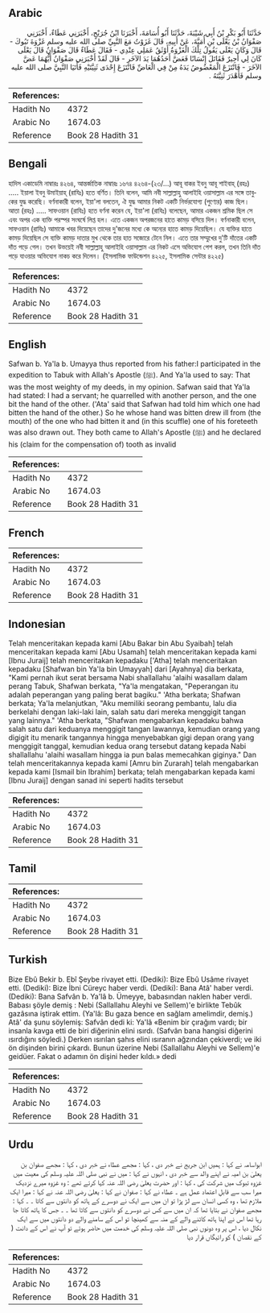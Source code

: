 ## Arabic


<div dir="rtl" lang="ar" style={{fontSize:'larger',backgroundColor:'#f8f9fa',padding:20}}>
حَدَّثَنَا أَبُو بَكْرِ بْنُ أَبِي شَيْبَةَ، حَدَّثَنَا أَبُو أُسَامَةَ، أَخْبَرَنَا ابْنُ جُرَيْجٍ، أَخْبَرَنِي عَطَاءٌ، أَخْبَرَنِي صَفْوَانُ بْنُ يَعْلَى بْنِ أُمَيَّةَ، عَنْ أَبِيهِ، قَالَ غَزَوْتُ مَعَ النَّبِيِّ صلى الله عليه وسلم غَزْوَةَ تَبُوكَ - قَالَ وَكَانَ يَعْلَى يَقُولُ تِلْكَ الْغَزْوَةُ أَوْثَقُ عَمَلِي عِنْدِي - فَقَالَ عَطَاءٌ قَالَ صَفْوَانُ قَالَ يَعْلَى كَانَ لِي أَجِيرٌ فَقَاتَلَ إِنْسَانًا فَعَضَّ أَحَدُهُمَا يَدَ الآخَرِ - قَالَ لَقَدْ أَخْبَرَنِي صَفْوَانُ أَيُّهُمَا عَضَّ الآخَرَ - فَانْتَزَعَ الْمَعْضُوضُ يَدَهُ مِنْ فِي الْعَاضِّ فَانْتَزَعَ إِحْدَى ثَنِيَّتَيْهِ فَأَتَيَا النَّبِيَّ صلى الله عليه وسلم فَأَهْدَرَ ثَنِيَّتَهُ ‏.‏
</div>
<div style={{backgroundColor:'#f8f9fa',padding:20, marginBottom: 10}}><table> <thead> <tr> <th>References:</th> <th></th> </tr> </thead> <tbody><tr><td>Hadith No</td><td>4372</td></tr><tr><td>Arabic No</td><td>1674.03</td></tr><tr><td>Reference</td><td>Book 28 Hadith 31</td></tr></tbody></table></div>

## Bengali


<div dir="ltr" lang="bn" style={{fontSize:'larger',backgroundColor:'#f8f9fa',padding:20}}>
হাদিস একাডেমি নাম্বারঃ ৪২৬৪, আন্তর্জাতিক নাম্বারঃ ১৬৭৪ ৪২৬৪-(২৩/...) আবূ বাকর ইবনু আবূ শাইবাহ্ (রহঃ) ..... ইয়ালা ইবনু উমাইয়াহ্ (রাযিঃ) হতে বর্ণিত। তিনি বলেন, আমি নবী সাল্লাল্লাহু আলাইহি ওয়াসাল্লাম এর সঙ্গে তাবুকের যুদ্ধ করেছি। বর্ণনাকারী বলেন, ইয়া'লা বলতেন, ঐ যুদ্ধ আমার নিকট একটি নির্ভরযোগ্য (পুণ্যের) কাজ ছিল। আতা (রহঃ) ..... সাফওয়ান (রাযিঃ) হতে বর্ণনা করেন যে, ইয়া'লা (রাযিঃ) বলেছেন, আমার একজন শ্রমিক ছিল সে এবং অপর এক ব্যক্তি পরস্পর সংঘর্ষে লিপ্ত হল। এতে একজন অপরজনের হাতে কামড় বসিয়ে দিল। বর্ণনাকারী বলেন, সাফওয়ান (রাযিঃ) আমাকে খবর দিয়েছেন তাদের দু'জনের মধ্যে কে অন্যের হাতে কামড় দিয়েছিল। যে ব্যক্তির হাতে কামড় দিয়েছিল সে ব্যক্তি কামড় দাতার মুখ থেকে তার হাত সজোরে টেনে নিল। এতে তার সম্মুখের দু'টি দাঁতের একটি দাঁত পড়ে গেল। তখন উভয়েই নবী সাল্লাল্লাহু আলাইহি ওয়াসাল্লাম এর নিকট এসে অভিযোগ পেশ করল, তখন তিনি দাঁত পড়ে যাওয়ার অভিযোগ নাকচ করে দিলেন। (ইসলামিক ফাউন্ডেশন ৪২২৫, ইসলামিক সেন্টার ৪২২৫)
</div>
<div style={{backgroundColor:'#f8f9fa',padding:20, marginBottom: 10}}><table> <thead> <tr> <th>References:</th> <th></th> </tr> </thead> <tbody><tr><td>Hadith No</td><td>4372</td></tr><tr><td>Arabic No</td><td>1674.03</td></tr><tr><td>Reference</td><td>Book 28 Hadith 31</td></tr></tbody></table></div>

## English


<div dir="ltr" lang="en" style={{fontSize:'larger',backgroundColor:'#f8f9fa',padding:20}}>
Safwan b. Ya'la b. Umayya thus reported from his father:I participated in the expedition to Tabuk with Allah's Apostle (ﷺ). And Ya'la used to say: That was the most weighty of my deeds, in my opinion. Safwan said that Ya'la had stated: I had a servant; he quarrelled with another person, and the one bit the hand of the other. ('Ata' said that Safwan had told him which one had bitten the hand of the other.) So he whose hand was bitten drew ill from (the mouth) of the one who had bitten it and (in this scuffle) one of his foreteeth was also drawn out. They both came to Allah's Apostle (ﷺ) and he declared his (claim for the compensation of) tooth as invalid
</div>
<div style={{backgroundColor:'#f8f9fa',padding:20, marginBottom: 10}}><table> <thead> <tr> <th>References:</th> <th></th> </tr> </thead> <tbody><tr><td>Hadith No</td><td>4372</td></tr><tr><td>Arabic No</td><td>1674.03</td></tr><tr><td>Reference</td><td>Book 28 Hadith 31</td></tr></tbody></table></div>

## French


<div dir="ltr" lang="fr" style={{fontSize:'larger',backgroundColor:'#f8f9fa',padding:20}}>

</div>
<div style={{backgroundColor:'#f8f9fa',padding:20, marginBottom: 10}}><table> <thead> <tr> <th>References:</th> <th></th> </tr> </thead> <tbody><tr><td>Hadith No</td><td>4372</td></tr><tr><td>Arabic No</td><td>1674.03</td></tr><tr><td>Reference</td><td>Book 28 Hadith 31</td></tr></tbody></table></div>

## Indonesian


<div dir="ltr" lang="id" style={{fontSize:'larger',backgroundColor:'#f8f9fa',padding:20}}>
Telah menceritakan kepada kami [Abu Bakar bin Abu Syaibah] telah menceritakan kepada kami [Abu Usamah] telah menceritakan kepada kami [Ibnu Juraij] telah menceritakan kepadaku ['Atha] telah menceritakan kepadaku [Shafwan bin Ya'la bin Umayyah] dari [Ayahnya] dia berkata, "Kami pernah ikut serat bersama Nabi shallallahu 'alaihi wasallam dalam perang Tabuk, Shafwan berkata, "Ya'la mengatakan, "Peperangan itu adalah peperangan yang paling berat bagiku." 'Atha berkata; Shafwan berkata; Ya'la melanjutkan, "Aku memiliki seorang pembantu, lalu dia berkelahi dengan laki-laki lain, salah satu dari mereka menggigit tangan yang lainnya." 'Atha berkata, "Shafwan mengabarkan kepadaku bahwa salah satu dari keduanya menggigit tangan lawannya, kemudian orang yang digigit itu menarik tangannya hingga menyebabkan gigi depan orang yang menggigit tanggal, kemudian kedua orang tersebut datang kepada Nabi shallallahu 'alaihi wasallam hingga ia pun balas memecahkan giginya." Dan telah menceritakannya kepada kami [Amru bin Zurarah] telah mengabarkan kepada kami [Ismail bin Ibrahim] berkata; telah mengabarkan kepada kami [Ibnu Juraij] dengan sanad ini seperti hadits tersebut
</div>
<div style={{backgroundColor:'#f8f9fa',padding:20, marginBottom: 10}}><table> <thead> <tr> <th>References:</th> <th></th> </tr> </thead> <tbody><tr><td>Hadith No</td><td>4372</td></tr><tr><td>Arabic No</td><td>1674.03</td></tr><tr><td>Reference</td><td>Book 28 Hadith 31</td></tr></tbody></table></div>

## Tamil


<div dir="ltr" lang="ta" style={{fontSize:'larger',backgroundColor:'#f8f9fa',padding:20}}>

</div>
<div style={{backgroundColor:'#f8f9fa',padding:20, marginBottom: 10}}><table> <thead> <tr> <th>References:</th> <th></th> </tr> </thead> <tbody><tr><td>Hadith No</td><td>4372</td></tr><tr><td>Arabic No</td><td>1674.03</td></tr><tr><td>Reference</td><td>Book 28 Hadith 31</td></tr></tbody></table></div>

## Turkish


<div dir="ltr" lang="tr" style={{fontSize:'larger',backgroundColor:'#f8f9fa',padding:20}}>
Bize Ebû Bekir b. Ebî Şeybe rivayet etti. (Dediki): Bize Ebû Usâme rivayet etti. (Dediki): Bize İbni Cüreyc haber verdi. (Dediki): Bana Atâ' haber verdi. (Dediki): Bana Safvân b. Ya'lâ b. Ümeyye, babasından naklen haber verdi. Babası şöyle demiş : Nebi (Sallallahu Aleyhi ve Sellem)'e birlikte Tebûk gazâsına iştirak ettim. (Ya'lâ: Bu gaza bence en sağlam amelimdir, demiş.) Atâ' da şunu söylemiş: Safvân dedi ki: Ya'lâ «Benim bir çırağım vardı; bir insanla kavga etti de biri diğerinin elini ısırdı. (Safvân bana hangisi diğerini ısırdığını söyledi.) Derken ısırılan şahıs elini ısıranın ağzından çekiverdi; ve iki ön dişinden birini çıkardı. Bunun üzerine Nebi (Sallallahu Aleyhi ve Sellem)'e geidüer. Fakat o adamın ön dişini heder kıldı.» dedi
</div>
<div style={{backgroundColor:'#f8f9fa',padding:20, marginBottom: 10}}><table> <thead> <tr> <th>References:</th> <th></th> </tr> </thead> <tbody><tr><td>Hadith No</td><td>4372</td></tr><tr><td>Arabic No</td><td>1674.03</td></tr><tr><td>Reference</td><td>Book 28 Hadith 31</td></tr></tbody></table></div>

## Urdu


<div dir="rtl" lang="ur" style={{fontSize:'larger',backgroundColor:'#f8f9fa',padding:20}}>
ابواسامہ نے کہا : ہمیں ابن جریج نے خبر دی ، کہا : مجھے عطاء نے خبر دی ، کہا : مجھے صفوان بن یعلیٰ بن امیہ نے اپنے والد سے خبر دی ، انہوں نے کہا : میں نے نبی صلی اللہ علیہ وسلم کی معیت میں غزوہ تبوک میں شرکت کی ، کہا : اور حضرت یعلیٰ رضی اللہ عنہ کہا کرتے تھے : وہ غزوہ میرے نزدیک میرا سب سے قابلِ اعتماد عمل ہے ۔ عطاء نے کہا : صفوان نے کہا : یعلیٰ رضی اللہ عنہ نے کہا : میرا ایک ملازم تھا ، وہ کسی انسان سے لڑ پڑا تو ان میں سے ایک نے دوسرے کے ہاتھ کو دانتوں سے کاٹا ۔ ۔ کہا : مجھے صفوان نے بتایا تھا کہ ان میں سے کس نے دوسرے کو دانتوں سے کاٹا تھا ۔ ۔ جس کا ہاتھ کاٹا جا رہا تھا اس نے اپنا ہاتھ کاٹنے والے کے منہ سے کھینچا تو اس کے سامنے والے دو دانتوں میں سے ایک نکال دیا ، اس پر وہ دونوں نبی صلی اللہ علیہ وسلم کی خدمت میں حاضر ہوئے تو آپ نے اس کے دانت ( کے نقصان ) کو رائیگاں قرار دیا
</div>
<div style={{backgroundColor:'#f8f9fa',padding:20, marginBottom: 10}}><table> <thead> <tr> <th>References:</th> <th></th> </tr> </thead> <tbody><tr><td>Hadith No</td><td>4372</td></tr><tr><td>Arabic No</td><td>1674.03</td></tr><tr><td>Reference</td><td>Book 28 Hadith 31</td></tr></tbody></table></div>